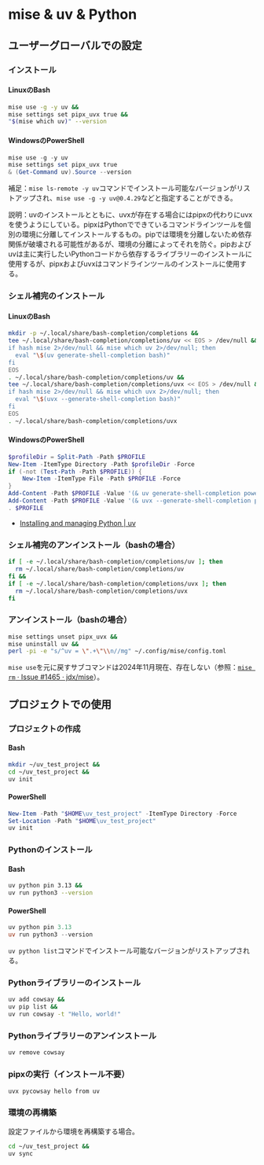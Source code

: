 # mise & uv & Python
## ユーザーグローバルでの設定
### インストール
#### LinuxのBash
```sh
mise use -g -y uv &&
mise settings set pipx_uvx true &&
"$(mise which uv)" --version
```

#### WindowsのPowerShell
```powershell
mise use -g -y uv
mise settings set pipx_uvx true
& (Get-Command uv).Source --version
```

補足：`mise ls-remote -y uv`コマンドでインストール可能なバージョンがリストアップされ、`mise use -g -y uv@0.4.29`などと指定することができる。

説明：uvのインストールとともに、uvxが存在する場合にはpipxの代わりにuvxを使うようにしている。pipxはPythonでできているコマンドラインツールを個別の環境に分離してインストールするもの。pipでは環境を分離しないため依存関係が破壊される可能性があるが、環境の分離によってそれを防ぐ。pipおよびuvは主に実行したいPythonコードから依存するライブラリーのインストールに使用するが、pipxおよびuvxはコマンドラインツールのインストールに使用する。

### シェル補完のインストール
#### LinuxのBash
```sh
mkdir -p ~/.local/share/bash-completion/completions &&
tee ~/.local/share/bash-completion/completions/uv << EOS > /dev/null &&
if hash mise 2>/dev/null && mise which uv 2>/dev/null; then
  eval "\$(uv generate-shell-completion bash)"
fi
EOS
. ~/.local/share/bash-completion/completions/uv &&
tee ~/.local/share/bash-completion/completions/uvx << EOS > /dev/null &&
if hash mise 2>/dev/null && mise which uvx 2>/dev/null; then
  eval "\$(uvx --generate-shell-completion bash)"
fi
EOS
. ~/.local/share/bash-completion/completions/uvx
```

#### WindowsのPowerShell
```powershell
$profileDir = Split-Path -Path $PROFILE
New-Item -ItemType Directory -Path $profileDir -Force
if (-not (Test-Path -Path $PROFILE)) {
    New-Item -ItemType File -Path $PROFILE -Force
}
Add-Content -Path $PROFILE -Value '(& uv generate-shell-completion powershell) | Out-String | Invoke-Expression'
Add-Content -Path $PROFILE -Value '(& uvx --generate-shell-completion powershell) | Out-String | Invoke-Expression'
. $PROFILE
```
- [Installing and managing Python | uv](https://docs.astral.sh/uv/getting-started/installation/#upgrading-uv)

### シェル補完のアンインストール（bashの場合）
```sh
if [ -e ~/.local/share/bash-completion/completions/uv ]; then
  rm ~/.local/share/bash-completion/completions/uv
fi &&
if [ -e ~/.local/share/bash-completion/completions/uvx ]; then
  rm ~/.local/share/bash-completion/completions/uvx
fi
```

### アンインストール（bashの場合）
```sh
mise settings unset pipx_uvx &&
mise uninstall uv &&
perl -pi -e "s/^uv = \".+\"\\n//mg" ~/.config/mise/config.toml
```
`mise use`を元に戻すサブコマンドは2024年11月現在、存在しない（参照：[`mise rm` · Issue #1465 · jdx/mise](https://github.com/jdx/mise/issues/1465)）。

## プロジェクトでの使用
### プロジェクトの作成
#### Bash
```sh
mkdir ~/uv_test_project &&
cd ~/uv_test_project &&
uv init
```

#### PowerShell
```powershell
New-Item -Path "$HOME\uv_test_project" -ItemType Directory -Force
Set-Location -Path "$HOME\uv_test_project"
uv init
```

### Pythonのインストール
#### Bash
```sh
uv python pin 3.13 &&
uv run python3 --version
```

#### PowerShell
```powershell
uv python pin 3.13
uv run python3 --version
```
`uv python list`コマンドでインストール可能なバージョンがリストアップされる。

### Pythonライブラリーのインストール
```sh
uv add cowsay &&
uv pip list &&
uv run cowsay -t "Hello, world!"
```

### Pythonライブラリーのアンインストール
```sh
uv remove cowsay
```

### pipxの実行（インストール不要）
```sh
uvx pycowsay hello from uv
```

### 環境の再構築
設定ファイルから環境を再構築する場合。
```sh
cd ~/uv_test_project &&
uv sync
```
